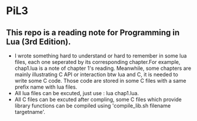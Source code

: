 # PiL3
## This repo is a reading note for Programming in Lua (3rd Edition).
* I wrote something hard to understand or hard to remember in some lua files, each one seperated by its corresponding chapter.For example, chap1.lua is a note of chapter 1's reading. Meanwhile, some chapters are mainly illustrating C API or interaction btw lua and C, it is needed to write some C code. Those code are stored in some C files with a same prefix name with lua files. 
* All lua files can be excuted, just use : lua chap1.lua.
* All C files can be excuted after compling, some C files which provide library functions can be compiled using 'compile_lib.sh filename targetname'.

